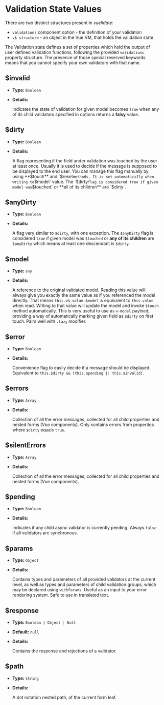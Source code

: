 # Validation State Values

There are two distinct structures present in _vuelidate_:

* `validations` component option - the definition of your validation
* `v$ structure` - an object in the Vue VM, that holds the validation state

The Validation state defines a set of properties which hold the output of user defined validation functions, following the provided `validations` property structure.
The presence of those special reserved keywords means that you cannot specify your own validators with that name.

## $invalid

* **Type:** `Boolean`
* **Details:**

  Indicates the state of validation for given model becomes `true` when any of its child validators specified in options returns a **falsy** value.

## $dirty

* **Type:** `Boolean`
* **Details:**

  A flag representing if the field under validation was touched by the user at least once. Usually it is used to decide if the message is supposed to be displayed to the end user. You can manage this flag manually by using **$touch** and `$reset` methods. It is set automatically when writing to `$model` value. The `$dirty` flag is considered true if given model was `$touched` or **all of its children** are `$dirty`.

## $anyDirty

* **Type:** `Boolean`
* **Details:**

  A flag very similar to `$dirty`, with one exception. The `$anyDirty` flag is considered `true` if given model was `$touched` or **any of its children** are `$anyDirty` which means at least one descendant is `$dirty`.

## $model

* **Type:** `any`
* **Details:**

  A reference to the original validated model. Reading this value will always give you exactly the same value as if you referenced the model directly. That means `this.v$.value.$model` is equivalent to `this.value` when read. Writing to that value will update the model and invoke `$touch` method automatically. This is very useful to use as `v-model` payload, providing a way of automatically marking given field as `$dirty` on first touch. Pairs well with `.lazy` modifier.

## $error

* **Type:** `Boolean`
* **Details:**

  Convenience flag to easily decide if a message should be displayed. Equivalent to `this.$dirty && (this.$pending || this.$invalid)`.

## $errors

* **Type:** `Array`
* **Details:**

  Collection of all the error messages, collected for all child properties and nested forms (Vue components). Only contains errors from properties where `$dirty` equals `true`.

## $silentErrors

* **Type:** `Array`
* **Details:**

  Collection of all the error messages, collected for all child properties and nested forms (Vue components).

## $pending

* **Type:** `Boolean`
* **Details:**

  Indicates if any child async validator is currently pending. Always `false` if all validators are synchronous.

## $params

* **Type:** `Object`
* **Details:**

  Contains types and parameters of all provided validators at the current level, as well as types and parameters of child validation groups, which may be declared using `withParams`. Useful as an input to your error rendering system. Safe to use in translated text.

## $response

* **Type:** `Boolean | Object | Null`
* **Default:** `null`
* **Details:**

  Contains the response and rejections of a validator.

## $path

* **Type:** `String`
* **Details:**

  A dot notation nested path, of the current form leaf.
